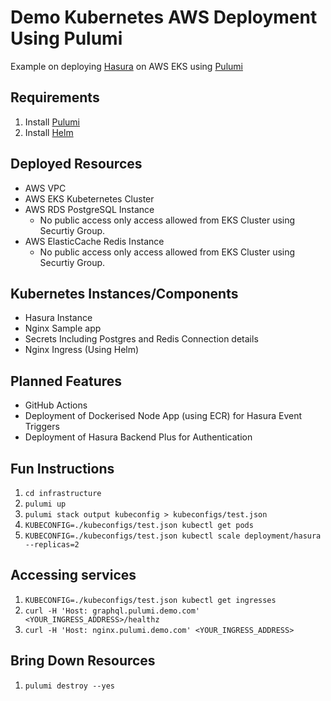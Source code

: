 # Demo Kubernetes AWS Deployment Using Pulumi

Example on deploying [Hasura](https://hasura.io/) on AWS EKS using [Pulumi](https://www.pulumi.com/)

## Requirements

1. Install [Pulumi](https://www.pulumi.com/docs/get-started/install/)
2. Install [Helm](https://helm.sh/docs/intro/install/)

## Deployed Resources

- AWS VPC
- AWS EKS Kubeternetes Cluster
- AWS RDS PostgreSQL Instance
  - No public access only access allowed from EKS Cluster using Securtiy Group.
- AWS ElasticCache Redis Instance
  - No public access only access allowed from EKS Cluster using Securtiy Group.

## Kubernetes Instances/Components

- Hasura Instance
- Nginx Sample app
- Secrets Including Postgres and Redis Connection details
- Nginx Ingress (Using Helm)

## Planned Features

- GitHub Actions
- Deployment of Dockerised Node App (using ECR) for Hasura Event Triggers
- Deployment of Hasura Backend Plus for Authentication

## Fun Instructions

1. `cd infrastructure`
2. `pulumi up`
3. `pulumi stack output kubeconfig > kubeconfigs/test.json`
4. `KUBECONFIG=./kubeconfigs/test.json kubectl get pods`
5. `KUBECONFIG=./kubeconfigs/test.json kubectl scale deployment/hasura --replicas=2`

## Accessing services

1. `KUBECONFIG=./kubeconfigs/test.json kubectl get ingresses`
2. `curl -H 'Host: graphql.pulumi.demo.com' <YOUR_INGRESS_ADDRESS>/healthz`
3. `curl -H 'Host: nginx.pulumi.demo.com' <YOUR_INGRESS_ADDRESS>`

## Bring Down Resources

1. `pulumi destroy --yes`
